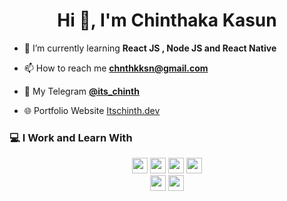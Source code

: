 <h1 align="center">Hi 👋, I'm Chinthaka Kasun</h1>

- 🌱 I’m currently learning **React JS , Node JS and React Native**

- 📫 How to reach me **chnthkksn@gmail.com**

- 📱 My Telegram <a href="https://t.me/Its_chinth" target="_blank">**@its_chinth**</a>

- 🌐 Portfolio Website <a href="itschinth.dev" target="_blank">Itschinth.dev</a>

### 💻 I Work and Learn With

<p  align="center">

<!-- Programming Language -->
<img src="https://img.shields.io/badge/React-61DAFB?style=for-the-badge&logo=react&logoColor=black" height="25">
<img src="https://img.shields.io/badge/Python-776AB?style=for-the-badge&logo=python&logoColor=white" height="25">
<img src="https://img.shields.io/badge/JavaScript-F7DF1E?style=for-the-badge&logo=javascript&logoColor=black" height="25">
<img src="https://img.shields.io/badge/MongoDB-47A248?style=for-the-badge&logo=mongodb&logoColor=white" height="25">
<br>
<img src="https://img.shields.io/badge/Express-000000?style=for-the-badge&logo=express&logoColor=white" height="25">
<img src="https://img.shields.io/badge/Node-339933?style=for-the-badge&logo=nodedotjs&logoColor=white" height="25">
</p>
